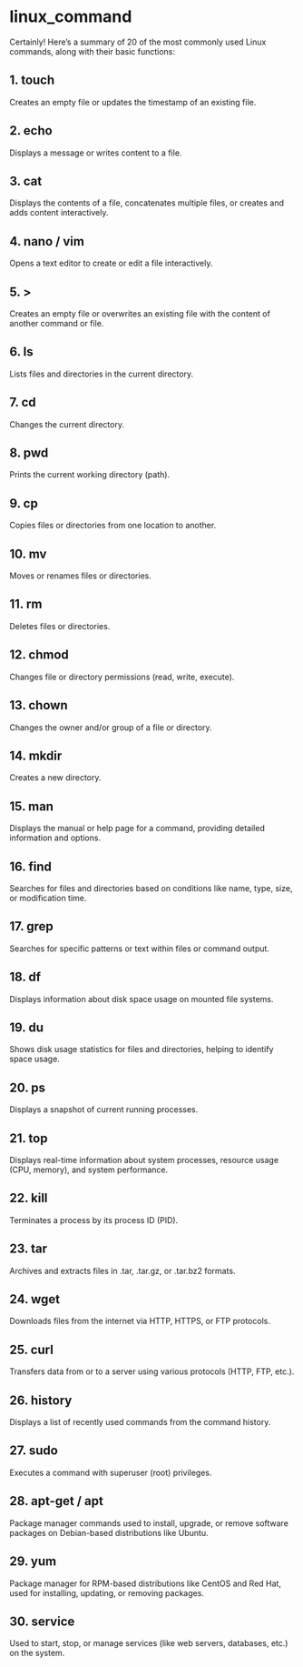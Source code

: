 # linux_command


Certainly! Here’s a summary of 20 of the most commonly used Linux commands, along with their basic functions:

## 1. touch
Creates an empty file or updates the timestamp of an existing file.

## 2. echo
Displays a message or writes content to a file.

## 3. cat
Displays the contents of a file, concatenates multiple files, or creates and adds content interactively.

## 4. nano / vim
Opens a text editor to create or edit a file interactively.

## 5. >
Creates an empty file or overwrites an existing file with the content of another command or file.

## 6. ls
Lists files and directories in the current directory.

## 7. cd
Changes the current directory.

## 8. pwd
Prints the current working directory (path).

## 9. cp
Copies files or directories from one location to another.

## 10. mv
Moves or renames files or directories.

## 11. rm
Deletes files or directories.

## 12. chmod
Changes file or directory permissions (read, write, execute).

## 13. chown
Changes the owner and/or group of a file or directory.

## 14. mkdir
Creates a new directory.

## 15. man
Displays the manual or help page for a command, providing detailed information and options.

## 16. find
Searches for files and directories based on conditions like name, type, size, or modification time.

## 17. grep
Searches for specific patterns or text within files or command output.

## 18. df
Displays information about disk space usage on mounted file systems.

## 19. du
Shows disk usage statistics for files and directories, helping to identify space usage.

## 20. ps
Displays a snapshot of current running processes.

## 21. top
Displays real-time information about system processes, resource usage (CPU, memory), and system performance.

## 22. kill
Terminates a process by its process ID (PID).

## 23. tar
Archives and extracts files in .tar, .tar.gz, or .tar.bz2 formats.

## 24. wget
Downloads files from the internet via HTTP, HTTPS, or FTP protocols.

## 25. curl
Transfers data from or to a server using various protocols (HTTP, FTP, etc.).

## 26. history
Displays a list of recently used commands from the command history.

## 27. sudo
Executes a command with superuser (root) privileges.

## 28. apt-get / apt
Package manager commands used to install, upgrade, or remove software packages on Debian-based distributions like Ubuntu.

## 29. yum
Package manager for RPM-based distributions like CentOS and Red Hat, used for installing, updating, or removing packages.

## 30. service
Used to start, stop, or manage services (like web servers, databases, etc.) on the system.

